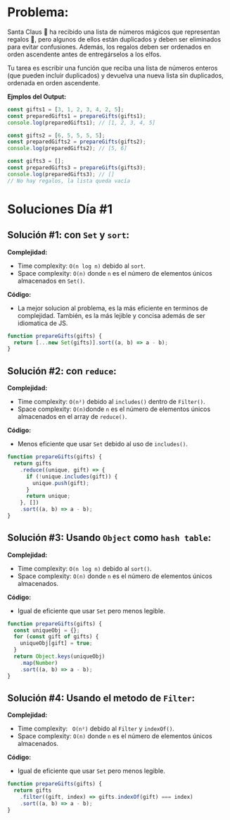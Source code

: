 # Problema:

Santa Claus 🎅 ha recibido una lista de números mágicos que representan regalos 🎁, pero algunos de ellos están duplicados y deben ser eliminados para evitar confusiones. Además, los regalos deben ser ordenados en orden ascendente antes de entregárselos a los elfos.

Tu tarea es escribir una función que reciba una lista de números enteros (que pueden incluir duplicados) y devuelva una nueva lista sin duplicados, ordenada en orden ascendente.

**Ejmplos del Output:**

```javascript
const gifts1 = [3, 1, 2, 3, 4, 2, 5];
const preparedGifts1 = prepareGifts(gifts1);
console.log(preparedGifts1); // [1, 2, 3, 4, 5]

const gifts2 = [6, 5, 5, 5, 5];
const preparedGifts2 = prepareGifts(gifts2);
console.log(preparedGifts2); // [5, 6]

const gifts3 = [];
const preparedGifts3 = prepareGifts(gifts3);
console.log(preparedGifts3); // []
// No hay regalos, la lista queda vacía
```

# Soluciones Día #1

## Solución #1: con `Set` y `sort`:

**Complejidad:**

- Time complexity: `O(n log n)` debido al `sort`.
- Space complexity: `O(n)` donde `n` es el número de elementos únicos almacenados en `Set()`.

**Código:**

- La mejor solucion al problema, es la más eficiente en terminos de complejidad. También, es la más lejible y concisa además de ser idiomatica de JS.

```javascript
function prepareGifts(gifts) {
  return [...new Set(gifts)].sort((a, b) => a - b);
}
```

## Solución #2: con `reduce`:

**Complejidad:**

- Time complexity: `O(n²)` debido al `includes()` dentro de `Filter()`.
- Space complexity: `O(n)`donde `n` es el número de elementos únicos almacenados en el array de `reduce()`.

**Código:**

- Menos eficiente que usar `Set` debido al uso de `includes()`.

```javascript
function prepareGifts(gifts) {
  return gifts
    .reduce((unique, gift) => {
      if (!unique.includes(gift)) {
        unique.push(gift);
      }
      return unique;
    }, [])
    .sort((a, b) => a - b);
}
```

## Solución #3: Usando `Object` como `hash table`:

**Complejidad:**

- Time complexity: `O(n log n)` debido al `sort()`.
- Space complexity: `O(n)` donde `n` es el número de elementos únicos almacenados.

**Código:**

- Igual de eficiente que usar `Set` pero menos legible.

```javascript
function prepareGifts(gifts) {
  const uniqueObj = {};
  for (const gift of gifts) {
    uniqueObj[gift] = true;
  }
  return Object.keys(uniqueObj)
    .map(Number)
    .sort((a, b) => a - b);
}
```

## Solución #4: Usando el metodo de `Filter`:

**Complejidad:**

- Time complexity: ` O(n²)` debido al `Filter` y `indexOf()`.
- Space complexity: `O(n)` donde `n` es el número de elementos únicos almacenados.

**Código:**

- Igual de eficiente que usar `Set` pero menos legible.

```javascript
function prepareGifts(gifts) {
  return gifts
    .filter((gift, index) => gifts.indexOf(gift) === index)
    .sort((a, b) => a - b);
}
```
